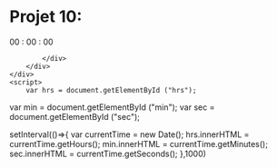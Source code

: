 # Projet 10:




<div class="hero">
        <div class="container">
            <div class="clock">
                <span id="hrs">00</span>
                <span>:</span>
                <span id="min">00</span>
                <span>:</span>
                <span id="sec">00</span>

            </div>
        </div>
    </div>
    <script>
        var hrs = document.getElementById ("hrs");
var min = document.getElementById ("min");
var sec = document.getElementById ("sec");

setInterval(()=>{
    var currentTime = new Date();
    hrs.innerHTML = currentTime.getHours();
    min.innerHTML = currentTime.getMinutes();
    sec.innerHTML = currentTime.getSeconds();
},1000)
